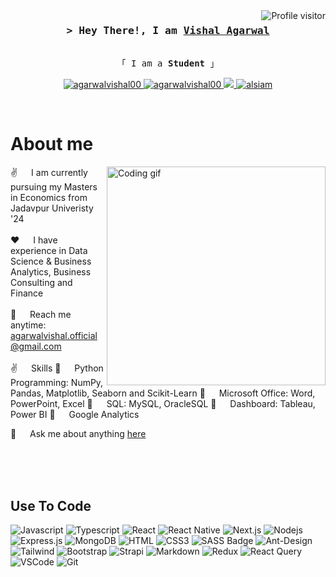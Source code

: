 <!--
<h2 align="center">
  Welcome to Al Siam World!
  <img src="https://media.giphy.com/media/hvRJCLFzcasrR4ia7z/giphy.gif" width="28">
</h2>
-->

<!--
<p align="center">
  <a href="https://github.com/alsiam"><img src="https://readme-typing-svg.herokuapp.com/?lines=Self%20Taught%20Programmer;Front%20End%20Developer;1.5%2B%20years%20of%20coding%20experience;Always%20learning%20new%20things&center=true&width=380&height=45"></a>
</p>

 -->

<a href="https://komarev.com/ghpvc/?username=agarwalvishal00">
  <img align="right" src="https://komarev.com/ghpvc/?username=agarwalvishal00&label=Visitors&color=0e75b6&style=flat" alt="Profile visitor" />
</a>


<!-- Intro  -->
<h3 align="center">
        <samp>&gt; Hey There!, I am
                <b><a target="_blank" href="https://agarwalvishal00.netlify.app">Vishal Agarwal</a></b>
        </samp>
</h3>


<p align="center"> 
  <samp>
    <br>
    「 I am a <b>Student</b> 」
    </br>
  </samp>
</p>

<p align="center">
 <a href="[https://alsiam.com](https://agarwalvishal00.netlify.app)" target="blank">
  <img src="https://img.shields.io/badge/Website-DC143C?style=for-the-badge&logo=medium&logoColor=white" alt="agarwalvishal00" />
 </a>
 <a href="https://linkedin.com/in/agarwalvishal00" target="_blank">
  <img src="https://img.shields.io/badge/LinkedIn-0077B5?style=for-the-badge&logo=linkedin&logoColor=white" alt="agarwalvishal00"/>
 </a>
 <!-- <a href="https://dev.to/alsiam" target="_blank">
  <img src="https://img.shields.io/badge/dev.to-0A0A0A?style=for-the-badge&logo=dev.to&logoColor=white" alt="alsiam" />
 </a> -->
 <a href="https://twitter.com/agarwalvishal00" target="_blank">
  <img src="https://img.shields.io/badge/Twitter-1DA1F2?style=for-the-badge&logo=twitter&logoColor=white" />
 </a>
 <a href="https://agarwalvishal00.medium.com/" target="_blank">
  <img src="https://img.shields.io/badge/Medium-fe4164?style=for-the-badge&logo=instagram&logoColor=white" alt="alsiam" />
 </a> 
</p>
<br />

<!-- About Section -->
 # About me
 
<p>
 <img align="right" width="350" src="https://github.com/alsiam/alsiam/blob/main/assets/programmer.gif" alt="Coding gif" />
  
 ✌️ &emsp; I am currently pursuing my Masters in Economics from Jadavpur Univeristy '24 <br/><br/>
 ❤️ &emsp; I have experience in Data Science & Business Analytics, Business Consulting and Finance<br/><br/>
 📧 &emsp; Reach me anytime: agarwalvishal.official@gmail.com<br/><br/>
 ✌️ &emsp; Skills
 📧 &emsp; Python Programming: NumPy, Pandas, Matplotlib, Seaborn and Scikit-Learn
 📧 &emsp; Microsoft Office: Word, PowerPoint, Excel
 📧 &emsp; SQL: MySQL, OracleSQL
 📧 &emsp; Dashboard: Tableau, Power BI 
 📧 &emsp; Google Analytics

 💬 &emsp; Ask me about anything [here](https://github.com/agarwalvishal00)

</p>

<br/>
<br/>
<br/>

## Use To Code

![Javascript](https://img.shields.io/badge/Javascript-F0DB4F?style=for-the-badge&labelColor=black&logo=javascript&logoColor=F0DB4F)
![Typescript](https://img.shields.io/badge/Typescript-007acc?style=for-the-badge&labelColor=black&logo=typescript&logoColor=007acc)
![React](https://img.shields.io/badge/-React-61DBFB?style=for-the-badge&labelColor=black&logo=react&logoColor=61DBFB)
![React Native](https://img.shields.io/badge/React_Native-20232A?style=for-the-badge&logo=react&logoColor=61DAFB)
![Next.js](https://img.shields.io/badge/next.js-000000?style=for-the-badge&logo=nextdotjs&logoColor=white)
![Nodejs](https://img.shields.io/badge/Nodejs-3C873A?style=for-the-badge&labelColor=black&logo=node.js&logoColor=3C873A)
![Express.js](https://img.shields.io/badge/Express.js-000000?style=for-the-badge&logo=express&logoColor=white)
![MongoDB](https://img.shields.io/badge/MongoDB-4EA94B?style=for-the-badge&logo=mongodb&logoColor=white)
![HTML](https://img.shields.io/badge/HTML5-E34F26?style=for-the-badge&logo=html5&logoColor=white)
![CSS3](https://img.shields.io/badge/CSS3-1572B6?style=for-the-badge&logo=css3&logoColor=white)
![SASS Badge](https://img.shields.io/badge/Sass-CC6699?style=for-the-badge&logo=sass&logoColor=white)
![Ant-Design](https://img.shields.io/badge/AntDesign-0170FE?style=for-the-badge&logo=antdesign&logoColor=white)
![Tailwind](https://img.shields.io/badge/Tailwind_CSS-092749?style=for-the-badge&logo=tailwindcss&logoColor=06B6D4&labelColor=000000)
![Bootstrap](https://img.shields.io/badge/Bootstrap-563D7C?style=for-the-badge&logo=bootstrap&logoColor=white)
![Strapi](https://img.shields.io/badge/strapi-2E7EEA?style=for-the-badge&logo=strapi&logoColor=white)
![Markdown](https://img.shields.io/badge/Markdown-000000?style=for-the-badge&logo=markdown&logoColor=white)
![Redux](https://img.shields.io/badge/Redux-593D88?style=for-the-badge&logo=redux&logoColor=white)
![React Query](https://img.shields.io/badge/-React_Query-FF4154?style=for-the-badge&logo=react%20query&logoColor=white)
![VSCode](https://img.shields.io/badge/Visual_Studio-0078d7?style=for-the-badge&logo=visual%20studio&logoColor=white)
![Git](https://img.shields.io/badge/Git-F05032?style=for-the-badge&logo=git&logoColor=white)

<br/>
